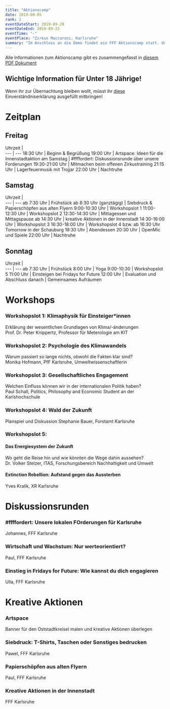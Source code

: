 ```yaml
---
title: "Aktionscamp"
date: 2019-09-05
rank: 2
eventDateStart: 2019-09-20
eventDateEnd: 2019-09-22
eventTime: "-"
eventPlace: "Zirkus Maccaroni, Karlsruhe"
summary: "Im Anschluss an die Demo findet ein FFF Aktionscamp statt. Unter 18 Jährige müssen eine Einverständniserklärung für die Übernachtung mitnehmen. Eine Teilnahme nur am Tag ist ebenfalls möglich."
---
```

Alle Informationen zum Aktionscamp gibt es zusammengefasst in [diesem PDF Dokument](/pdf/Aktionscamp-FFF-Infos.pdf)
## Wichtige Information für Unter 18 Jährige!
Wenn ihr zur Übernachtung bleiben wollt, müsst ihr [diese](/pdf/Aktionscamp-FFF-U18.pdf) Einverständniserklärung ausgefüllt mitbringen!
# Zeitplan
## Freitag
Uhrzeit |   
--- | ---
18:30 Uhr   |   Beginn & Begrüßung
19:00 Uhr   |   Artspace: Ideen für die Innenstadtaktion am Samstag
            |   #ffffordert: Diskussionsrunde über unsere Forderungen
19:30-21:00 Uhr |   Mitmachen beim offenen Zirkustraining
21:15 Uhr       |   Lagerfeuermusik mit Trojjar
22:00 Uhr       |   Nachtruhe

## Samstag
Uhrzeit |   
--- | ---
ab 7:30 Uhr     |   Frühstück
ab 8:30 Uhr (ganztägig)     |   Siebdruck & Papierschöpfen aus alten Flyern
9:00-10:30 Uhr  |   Workshopslot 1
11:00-12:30 Uhr |   Workshopslot 2
12:30-14:30 Uhr |   Mittagessen und Mittagspause
ab 14:30 Uhr    |   kreative Aktionen in der Innenstadt
14:30-16:00 Uhr |   Workshopslot 3
16:30-18:00 Uhr |   Workshopslot 4 bzw. ab 16:30 Uhr Tomorrow in der Schauburg
19:30 Uhr       |   Abendessen
20:30 Uhr       |   OpenMic und Spiele
22:00 Uhr       |   Nachtruhe

## Sonntag
Uhrzeit |   
--- | ---
ab 7:30 Uhr     |   Frühstück
8:00 Uhr        |   Yoga
9:00-10:30      |   Workshopslot 5
11:00 Uhr       |   Einsteigen bei Fridays for Future
12:00 Uhr       |   Evaluation und Abschluss
danach          |   Gemeinsames Aufräumen

# Workshops
### Workshopslot 1: Klimaphysik für Einsteiger*innen
Erklärung der wesentlichen Grundlagen von Klima/-änderungen  
Prof. Dr. Peter Knippertz, Professor für Meterologie am KIT
### Workshopslot 2: Psychologie des Klimawandels
Warum passiert so lange nichts, obwohl die Fakten klar sind?  
Monika Hofmann, PfF Karlsruhe, Umweltwissenschaftlerin
### Workshopslot 3: Gesellschaftliches Engagement
Welchen Einfluss können wir in der internationalen Politik haben?  
Paul Schall, Politics, Philosophy and Economic Student an der Karlshochschule
### Workshopslot 4: Wald der Zukunft
Planspiel und Diskussion
Stephanie Bauer, Forstamt Karlsruhe
### Workshopslot 5:
#### Das Energiesystem der Zukunft
Wo geht die Reise hin und wie könnten die Wege dahin aussehen?  
Dr. Volker Stelzer, ITAS, Forschungsbereich Nachhaltigkeit und Umwelt
#### Extinction Rebellion: Aufstand gegen das Aussterben
Yves Kralik, XR Karlsruhe

# Diskussionsrunden
### #ffffordert: Unsere lokalen FOrderungen für Karlsruhe
Johannes, FFF Karlsruhe
### Wirtschaft und Wachstum: Nur werteorientiert?
Paul, FFF Karlsruhe
### Einstieg in Fridays for Future: Wie kannst du dich engagieren
Ulla, FFF Karlsruhe

# Kreative Aktionen
### Artspace
Banner für den Oststadtkreisel malen und kreative Aktionen überlegen
### Siebdruck: T-Shirts, Taschen oder Sonstiges bedrucken
Pawel, FFF Karlsruhe
### Papierschöpfen aus alten Flyern
Paul, FFF Karlsruhe
### Kreative Aktionen in der Innenstadt
FFF Karlsruhe